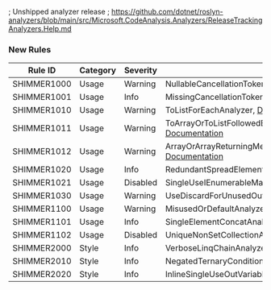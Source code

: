 ﻿; Unshipped analyzer release
; https://github.com/dotnet/roslyn-analyzers/blob/main/src/Microsoft.CodeAnalysis.Analyzers/ReleaseTrackingAnalyzers.Help.md

### New Rules

Rule ID | Category | Severity | Notes
--------|----------|----------|-------
SHIMMER1000 |  Usage   | Warning  | NullableCancellationTokenAnalyzer, [Documentation](https://github.com/Bartleby2718/Shimmering.Analyzers/blob/main/docs/UsageRules/SHIMMER1000.md)
SHIMMER1001 |  Usage   |  Info    | MissingCancellationTokenAnalyzer, [Documentation](https://github.com/Bartleby2718/Shimmering.Analyzers/blob/main/docs/UsageRules/SHIMMER1001.md)
SHIMMER1010 |  Usage   | Warning  | ToListForEachAnalyzer, [Documentation](https://github.com/Bartleby2718/Shimmering.Analyzers/blob/main/docs/UsageRules/SHIMMER1010.md)
SHIMMER1011 |  Usage   | Warning  | ToArrayOrToListFollowedByEnumerableExtensionMethodAEnalyzer, [Documentation](https://github.com/Bartleby2718/Shimmering.Analyzers/blob/main/docs/UsageRules/SHIMMER1011.md)
SHIMMER1012 |  Usage   | Warning  | ArrayOrArrayReturningMethodFollowedByToArrayAnalyzer, [Documentation](https://github.com/Bartleby2718/Shimmering.Analyzers/blob/main/docs/UsageRules/SHIMMER1012.md)
SHIMMER1020 |  Usage   |  Info    | RedundantSpreadElementAnalyzer, [Documentation](https://github.com/Bartleby2718/Shimmering.Analyzers/blob/main/docs/UsageRules/SHIMMER1020.md)
SHIMMER1021 |  Usage   | Disabled | SingleUseIEnumerableMaterializationAnalyzer, [Documentation](https://github.com/Bartleby2718/Shimmering.Analyzers/blob/main/docs/UsageRules/SHIMMER1021.md)
SHIMMER1030 |  Usage   | Warning  | UseDiscardForUnusedOutVariableAnalyzer, [Documentation](https://github.com/Bartleby2718/Shimmering.Analyzers/blob/main/docs/UsageRules/SHIMMER1030.md)
SHIMMER1100 |  Usage   | Warning  | MisusedOrDefaultAnalyzer, [Documentation](https://github.com/Bartleby2718/Shimmering.Analyzers/blob/main/docs/UsageRules/SHIMMER1100.md)
SHIMMER1101 |  Usage   |  Info    | SingleElementConcatAnalyzer, [Documentation](https://github.com/Bartleby2718/Shimmering.Analyzers/blob/main/docs/UsageRules/SHIMMER1101.md)
SHIMMER1102 |  Usage   | Disabled | UniqueNonSetCollectionAnalyzer, [Documentation](https://github.com/Bartleby2718/Shimmering.Analyzers/blob/main/docs/UsageRules/SHIMMER1102.md)
SHIMMER2000 |  Style   |  Info    | VerboseLinqChainAnalyzer, [Documentation](https://github.com/Bartleby2718/Shimmering.Analyzers/blob/main/docs/StyleRules/SHIMMER2000.md)
SHIMMER2010 |  Style   |  Info    | NegatedTernaryConditionAnalyzer, [Documentation](https://github.com/Bartleby2718/Shimmering.Analyzers/blob/main/docs/StyleRules/SHIMMER2010.md)
SHIMMER2020 |  Style   |  Info    | InlineSingleUseOutVariableAnalyzer, [Documentation](https://github.com/Bartleby2718/Shimmering.Analyzers/blob/main/docs/StyleRules/SHIMMER2020.md)